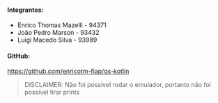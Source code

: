 #### Integrantes:

- Enrico Thomas Mazelli - 94371
- João Pedro Marson - 93432
- Luigi Macedo Silva - 93989

#### GitHub:
https://github.com/enricotm-fiap/gs-kotlin

> DISCLAIMER: Não foi possível rodar o emulador, portanto não foi possível tirar prints